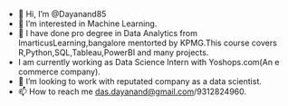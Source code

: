 - 👋 Hi, I’m @Dayanand85
- 👀 I’m interested in Machine Learning.
- 🌱 I have done pro degree in Data Analytics from ImarticusLearning,bangalore mentorted by KPMG.This course covers R,Python,SQL,Tableau,PowerBI and many projects.
- I am currently working as Data Science Intern with Yoshops.com(An e commerce company).
- 💞️ I’m looking to work with reputated company as a data scientist.
- 📫 How to reach me das.dayanand@gmail.com/9312824960.

<!---
Dayanand85/Dayanand85 is a ✨ special ✨ repository because its `README.md` (this file) appears on your GitHub profile.
You can click the Preview link to take a look at your changes.
--->
